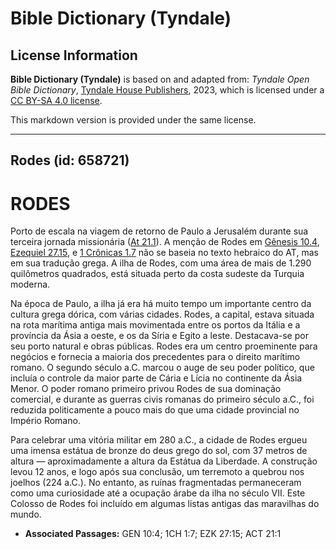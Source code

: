 # Bible Dictionary (Tyndale)

## License Information

**Bible Dictionary (Tyndale)** is based on and adapted from: _Tyndale Open Bible Dictionary_, [Tyndale House Publishers](https://tyndaleopenresources.com/), 2023, which is licensed under a [CC BY-SA 4.0 license](https://creativecommons.org/licenses/by-sa/4.0/legalcode.en).

This markdown version is provided under the same license.



--------------------------------

## Rodes (id: 658721)

RODES
=====

Porto de escala na viagem de retorno de Paulo a Jerusalém durante sua terceira jornada missionária ([At 21\.1](https://ref.ly/Acts21:1)). A menção de Rodes em [Gênesis 10\.4](https://ref.ly/Gen10:4), [Ezequiel 27\.15](https://ref.ly/Ezek27:15), e [1 Crônicas 1\.7](https://ref.ly/1Chr1:7) não se baseia no texto hebraico do AT, mas em sua tradução grega. A ilha de Rodes, com uma área de mais de 1\.290 quilômetros quadrados, está situada perto da costa sudeste da Turquia moderna.

Na época de Paulo, a ilha já era há muito tempo um importante centro da cultura grega dórica, com várias cidades. Rodes, a capital, estava situada na rota marítima antiga mais movimentada entre os portos da Itália e a província da Ásia a oeste, e os da Síria e Egito a leste. Destacava\-se por seu porto natural e obras públicas. Rodes era um centro proeminente para negócios e fornecia a maioria dos precedentes para o direito marítimo romano. O segundo século a.C. marcou o auge de seu poder político, que incluía o controle da maior parte de Cária e Lícia no continente da Ásia Menor. O poder romano primeiro privou Rodes de sua dominação comercial, e durante as guerras civis romanas do primeiro século a.C., foi reduzida politicamente a pouco mais do que uma cidade provincial no Império Romano.

Para celebrar uma vitória militar em 280 a.C., a cidade de Rodes ergueu uma imensa estátua de bronze do deus grego do sol, com 37 metros de altura — aproximadamente a altura da Estátua da Liberdade. A construção levou 12 anos, e logo após sua conclusão, um terremoto a quebrou nos joelhos (224 a.C.). No entanto, as ruínas fragmentadas permaneceram como uma curiosidade até a ocupação árabe da ilha no século VII. Este Colosso de Rodes foi incluído em algumas listas antigas das maravilhas do mundo.

* **Associated Passages:** GEN 10:4; 1CH 1:7; EZK 27:15; ACT 21:1

